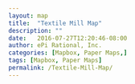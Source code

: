 ```yaml
---
layout: map
title:  "Textile Mill Map"
description: ""
date:   2016-07-27T12:20:46-08:00
author: ePi Rational, Inc.
categories: [Mapbox, Paper Maps,]
tags: [Mapbox, Paper Maps]
permalink: /Textile-Mill-Map/
---
```



<style>
    .filter-group {
        font: 12px/20px 'Helvetica Neue', Arial, Helvetica, sans-serif;
        font-weight: 600;
        position: absolute;
        top: 10px;
        right: 10px;
        z-index: 1;
        border-radius: 3px;
        width: 120px;
        color: #fff;
    }

    .filter-group input[type=checkbox]:first-child + label {
        border-radius: 3px 3px 0 0;
    }

    .filter-group label:last-child {
        border-radius: 0 0 3px 3px;
        border: none;
    }

    .filter-group input[type=checkbox] {
        display: none;
    }

    .filter-group input[type=checkbox] + label {
        background-color: #3386c0;
        display: block;
        cursor: pointer;
        padding: 10px;
        border-bottom: 1px solid rgba(0, 0, 0, 0.25);
    }

    .filter-group input[type=checkbox] + label {
        background-color: #3386c0;
        text-transform: capitalize;
    }

    .filter-group input[type=checkbox] + label:hover,
    .filter-group input[type=checkbox]:checked + label {
        background-color: #4ea0da;
    }

    .filter-group input[type=checkbox]:checked + label:before {
        content: '✔';
        margin-right: 5px;
    }
</style>
<div id='map'></div>
<nav id='filter-group' class='filter-group'></nav>

<script>

var places = {
  "type": "FeatureCollection",
  "features": [
    {
      "type": "Feature",
      "properties": {
        "icon": "triangle",
        "description": "<strong>Textile Mills</strong> in the <a href=\"https://duckduckgo.com/?q=us+textile+mills\" target=\"_blank\">United States</a>.<p>Services offered<p>Material we work with<p>Minimums<p>Contact - 858 555 1212."
      },
      "geometry": {
        "type": "Point",
        "coordinates": [
          -78.44238281249999,
          35.92464453144099
        ]
      }
    },
    {
      "type": "Feature",
      "properties": {
        "icon": "triangle",
        "description": "<strong>Textile Mills</strong> in the <a href=\"https://duckduckgo.com/?q=us+textile+mills\" target=\"_blank\">United States</a>.<p>Services offered<p>Material we work with<p>Minimums<p>Contact - 858 555 1212."
      },
      "geometry": {
        "type": "Point",
        "coordinates": [
          -71.3671875,
          42.65012181368022
        ]
      }
    },
    {
      "type": "Feature",
      "properties": {
        "icon": "triangle",
        "description": "<strong>Textile Mills</strong> in the <a href=\"https://duckduckgo.com/?q=us+textile+mills\" target=\"_blank\">United States</a>.<p>Services offered<p>Material we work with<p>Minimums<p>Contact - 858 555 1212."
      },
      "geometry": {
        "type": "Point",
        "coordinates": [
          -82.44140625,
          41.244772343082076
        ]
      }
    },
    {
      "type": "Feature",
      "properties": {
        "icon": "triangle",
        "description": "<strong>Textile Mills</strong> in the <a href=\"https://duckduckgo.com/?q=us+textile+mills\" target=\"_blank\">United States</a>.<p>Services offered<p>Material we work with<p>Minimums<p>Contact - 858 555 1212."
      },
      "geometry": {
        "type": "Point",
        "coordinates": [
          -92.2412109375,
          46.73986059969267
        ]
      }
    },
    {
      "type": "Feature",
      "properties": {
        "icon": "triangle",
        "description": "<strong>Textile Mills</strong> in the <a href=\"https://duckduckgo.com/?q=us+textile+mills\" target=\"_blank\">United States</a>.<p>Services offered<p>Material we work with<p>Minimums<p>Contact - 858 555 1212."
      },
      "geometry": {
        "type": "Point",
        "coordinates": [
          -96.94335937499999,
          32.95336814579932
        ]
      }
    },
    {
      "type": "Feature",
      "properties": {
        "icon": "triangle",
        "description": "<strong>Textile Mills</strong> in the <a href=\"https://duckduckgo.com/?q=us+textile+mills\" target=\"_blank\">United States</a>.<p>Services offered<p>Material we work with<p>Minimums<p>Contact - 858 555 1212."
      },
      "geometry": {
        "type": "Point",
        "coordinates": [
          -119.7509765625,
          39.67337039176558
        ]
      }
    },
    {
      "type": "Feature",
      "properties": {
        "icon": "triangle",
        "description": "<strong>Textile Mills</strong> in the <a href=\"https://duckduckgo.com/?q=us+textile+mills\" target=\"_blank\">United States</a>.<p>Services offered<p>Material we work with<p>Minimums<p>Contact - 858 555 1212."
      },
      "geometry": {
        "type": "Point",
        "coordinates": [
          -116.19140625,
          43.739352079154706
        ]
      }
    }
  ]
};

var filterGroup = document.getElementById('filter-group');
var map = new mapboxgl.Map({
    container: 'map',
    style: 'mapbox://styles/mapbox/streets-v9',
    center: [-77.04, 38.907],
    zoom: 2
});



map.on('load', function() {
    // Add a GeoJSON source containing place coordinates and information.
    map.addSource("places", {
        "type": "geojson",
        "data": places
    });

    places.features.forEach(function(feature) {
        var symbol = feature.properties['icon'];
        var layerID = 'poi-' + symbol;

        // Add a layer for this symbol type if it hasn't been added already.
        if (!map.getLayer(layerID)) {
            map.addLayer({
                "id": layerID,
                "type": "symbol",
                "source": "places",
                "layout": {
                    "icon-image": symbol + "-15",
                    "icon-allow-overlap": true
                },
                "filter": ["==", "icon", symbol]
            });

            // Add checkbox and label elements for the layer.
            var input = document.createElement('input');
            input.type = 'checkbox';
            input.id = layerID;
            input.checked = true;
            filterGroup.appendChild(input);

            var label = document.createElement('label');
            label.setAttribute('for', layerID);
            label.textContent = symbol;
            filterGroup.appendChild(label);

            // When the checkbox changes, update the visibility of the layer.
            input.addEventListener('change', function(e) {
                map.setLayoutProperty(layerID, 'visibility',
                    e.target.checked ? 'visible' : 'none');
            });
        }
    });
});


map.on('click', function (e) {
    var features = map.queryRenderedFeatures(e.point, { layers: ["poi-triangle"] });

    if (!features.length) {
        return;
    }

    var feature = features[0];

    // Populate the popup and set its coordinates
    // based on the feature found.
    var popup = new mapboxgl.Popup()
        .setLngLat(feature.geometry.coordinates)
        .setHTML(feature.properties.description)
        .addTo(map);
});
</script>
